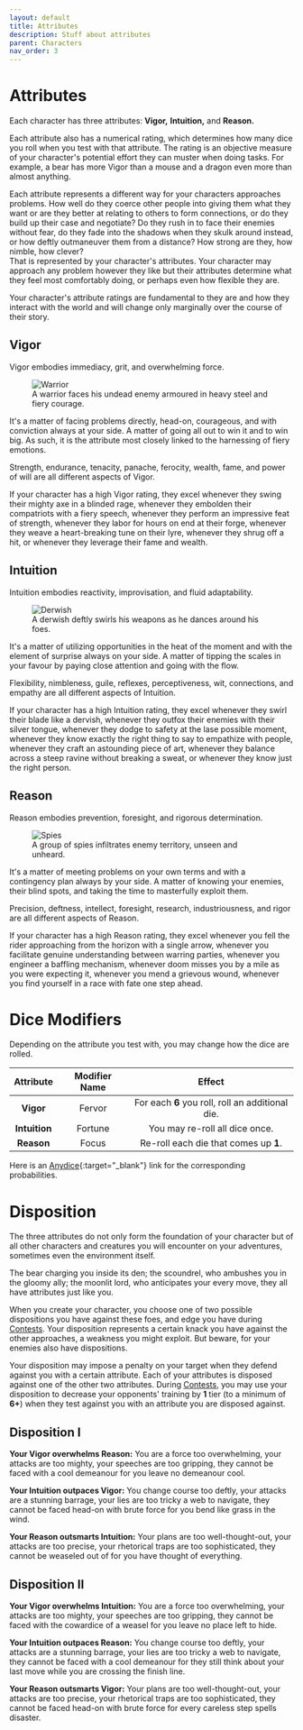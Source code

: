```yaml
---
layout: default
title: Attributes
description: Stuff about attributes
parent: Characters
nav_order: 3
---
```


# Attributes

Each character has three attributes: **Vigor,** **Intuition,** and **Reason.**

Each attribute also has a numerical rating, which determines how many dice you roll when you test with that attribute. The rating is an objective measure of your character's potential effort they can muster when doing tasks. For example, a bear has more Vigor than a mouse and a dragon even more than almost anything.

Each attribute represents a different way for your characters approaches problems. How well do they coerce other people into giving them what they want or are they better at relating to others to form connections, or do they build up their case and negotiate? Do they rush in to face their enemies without fear, do they fade into the shadows when they skulk around instead, or how deftly outmaneuver them from a distance? How strong are they, how nimble, how clever?  
That is represented by your character's attributes. Your character may approach any problem however they like but their attributes determine what they feel most comfortably doing, or perhaps even how flexible they are.

Your character's attribute ratings are fundamental to they are and how they interact with the world and will change only marginally over the course of their story.


## Vigor

Vigor embodies immediacy, grit, and overwhelming force.

<figure>
  <img src="https://i.imgur.com/XY3Gqm5.jpg" alt="Warrior">
  <figcaption>A warrior faces his undead enemy armoured in heavy steel and fiery courage.</figcaption>
</figure>

It's a matter of facing problems directly, head-on, courageous, and with conviction always at your side. A matter of going all out to win it and to win big. As such, it is the attribute most closely linked to the harnessing of fiery emotions.

Strength, endurance, tenacity, panache, ferocity, wealth, fame, and power of will are all different aspects of Vigor.

If your character has a high Vigor rating, they excel whenever they swing their mighty axe in a blinded rage, whenever they embolden their compatriots with a fiery speech, whenever they perform an impressive feat of strength, whenever they labor for hours on end at their forge, whenever they weave a heart-breaking tune on their lyre, whenever they shrug off a hit, or whenever they leverage their fame and wealth.


## Intuition

Intuition embodies reactivity, improvisation, and fluid adaptability.

<figure>
  <img src="https://4.bp.blogspot.com/-Is2zCtUopaI/WQd6HCn_XdI/AAAAAAAAE-M/-eJ_-y3BAzg7iVFS_6lfhFuef9ZPBhHsACLcB/s640/single%2Bfight.jpg" alt="Derwish">
  <figcaption>A derwish deftly swirls his weapons as he dances around his foes.</figcaption>
</figure>

It's a matter of utilizing opportunities in the heat of the moment and with the element of surprise always on your side. A matter of tipping the scales in your favour by paying close attention and going with the flow.

Flexibility, nimbleness, guile, reflexes, perceptiveness, wit, connections, and empathy are all different aspects of Intuition.

If your character has a high Intuition rating, they excel whenever they swirl their blade like a dervish, whenever they outfox their enemies with their silver tongue, whenever they dodge to safety at the lase possible moment, whenever they know exactly the right thing to say to empathize with people, whenever they craft an astounding piece of art, whenever they balance across a steep ravine without breaking a sweat, or whenever they know just the right person.


## Reason

Reason embodies prevention, foresight, and rigorous determination.

<figure>
  <img src="https://64.media.tumblr.com/b3935c71f195a39d5be393c995f63c8b/tumblr_olfcntpb0I1ro2bqto1_1280.jpg" alt="Spies">
  <figcaption>A group of spies infiltrates enemy territory, unseen and unheard.</figcaption>
</figure>

It's a matter of meeting problems on your own terms and with a contingency plan always by your side. A matter of knowing your enemies, their blind spots, and taking the time to masterfully exploit them.

Precision, deftness, intellect, foresight, research, industriousness, and rigor are all different aspects of Reason.

If your character has a high Reason rating, they excel whenever you fell the rider approaching from the horizon with a single arrow, whenever you facilitate genuine understanding between warring parties, whenever you engineer a baffling mechanism, whenever doom misses you by a mile as you were expecting it, whenever you mend a grievous wound, whenever you find yourself in a race with fate one step ahead.



# Dice Modifiers

Depending on the attribute you test with, you may change how the dice are rolled.

|   Attribute   | Modifier Name |                      Effect                      |
|:-------------:|:-------------:|:------------------------------------------------:|
|   **Vigor**   |    Fervor     | For each **6** you roll, roll an additional die. |
| **Intuition** |    Fortune    |          You may re-roll all dice once.          |
|  **Reason**   |     Focus     |      Re-roll each die that comes up **1**.       |

Here is an [Anydice](https://anydice.com/program/2b138){:target="_blank"} link for the corresponding probabilities.



# Disposition

The three attributes do not only form the foundation of your character but of all other characters and creatures you will encounter on your adventures, sometimes even the environment itself.

The bear charging you inside its den; the scoundrel, who ambushes you in the gloomy ally; the moonlit lord, who anticipates your every move, they all have attributes just like you.

When you create your character, you choose one of two possible dispositions you have against these foes, and edge you have during [Contests](../playing-the-game/skill-tests#contests). Your disposition represents a certain knack you have against the other approaches, a weakness you might exploit. But beware, for your enemies also have dispositions.

Your disposition may impose a penalty on your target when they defend against you with a certain attribute. Each of your attributes is disposed against one of the other two attributes. During [Contests](../playing-the-game/skill-tests#contests), you may use your disposition to decrease your opponents' training by **1** tier (to a minimum of **6+**) when they test against you with an attribute you are disposed against.


## Disposition I

**Your Vigor overwhelms Reason:** You are a force too overwhelming, your attacks are too mighty, your speeches are too gripping, they cannot be faced with a cool demeanour for you leave no demeanour cool.

**Your Intuition outpaces Vigor:** You change course too deftly, your attacks are a stunning barrage, your lies are too tricky a web to navigate, they cannot be faced head-on with brute force for you bend like grass in the wind.

**Your Reason outsmarts Intuition:** Your plans are too well-thought-out, your attacks are too precise, your rhetorical traps are too sophisticated, they cannot be weaseled out of for you have thought of everything.

## Disposition II

**Your Vigor overwhelms Intuition:** You are a force too overwhelming, your attacks are too mighty, your speeches are too gripping, they cannot be faced with the cowardice of a weasel for you leave no place left to hide.

**Your Intuition outpaces Reason:** You change course too deftly, your attacks are a stunning barrage, your lies are too tricky a web to navigate, they cannot be faced with a cool demeanour for they still think about your last move while you are crossing the finish line.

**Your Reason outsmarts Vigor:** Your plans are too well-thought-out, your attacks are too precise, your rhetorical traps are too sophisticated, they cannot be faced head-on with brute force for every careless step spells disaster.
